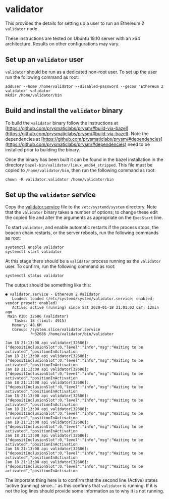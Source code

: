 # validator

This provides the details for setting up a user to run an Ethereum 2 `validator` node.

These instructions are tested on Ubuntu 19.10 server with an x64 architecture.  Results on other configurations may vary.

## Set up an `validator` user

`validator` should be run as a dedicated non-root user.  To set up the user run the following command as root:

```
adduser --home /home/validator --disabled-password --gecos 'Ethereum 2 validator' validator
mkdir /home/validator/bin
```

## Build and install the `validator` binary

To build the `validator` binary follow the instructions at [https://github.com/prysmaticlabs/prysm/#build-via-bazel](https://github.com/prysmaticlabs/prysm/#build-via-bazel).  Note the dependencies at [https://github.com/prysmaticlabs/prysm/#dependencies](https://github.com/prysmaticlabs/prysm/#dependencies) need to be installed prior to building the binary.

Once the binary has been built it can be found in the bazel installation in the directory `bazel-bin/validator/linux_amd64_stripped`.  This file must be copied to `/home/validator/bin`, then run the following command as root:

```
chown -R validator:validator /home/validator/bin
```

## Set up the `validator` service

Copy the [validator.service](validator.service) file to the `/etc/systemd/system` directory.  Note that the `validator` binary takes a number of options; to change these edit the copied file and alter the arguments as appropriate on the `ExecStart` line.

To start `validator`, and enable automatic restarts if the process stops, the beacon chain restarts, or the server reboots, run the following commands as root:

```
systemctl enable validator
systemctl start validator
```

At this stage there should be a `validator` process running as the `validator` user.  To confirm, run the following command as root:

```
systemctl status validator
```

The output should be something like this:

```
● validator.service - Ethereum 2 Validator
   Loaded: loaded (/etc/systemd/system/validator.service; enabled; vendor preset: enabled)
   Active: active (running) since Sat 2020-01-18 21:01:03 CET; 12min ago
 Main PID: 32686 (validator)
    Tasks: 18 (limit: 4915)
   Memory: 48.6M
   CGroup: /system.slice/validator.service
           └─32686 /home/validator/bin/validator

Jan 18 21:13:08 api validator[32686]: {"depositInclusionSlot":0,"level":"info","msg":"Waiting to be activated","positionInActivation
Jan 18 21:13:08 api validator[32686]: {"depositInclusionSlot":0,"level":"info","msg":"Waiting to be activated","positionInActivation
Jan 18 21:13:08 api validator[32686]: {"depositInclusionSlot":0,"level":"info","msg":"Waiting to be activated","positionInActivation
Jan 18 21:13:08 api validator[32686]: {"depositInclusionSlot":0,"level":"info","msg":"Waiting to be activated","positionInActivation
Jan 18 21:13:08 api validator[32686]: {"depositInclusionSlot":0,"level":"info","msg":"Waiting to be activated","positionInActivation
Jan 18 21:13:08 api validator[32686]: {"depositInclusionSlot":0,"level":"info","msg":"Waiting to be activated","positionInActivation
Jan 18 21:13:08 api validator[32686]: {"depositInclusionSlot":0,"level":"info","msg":"Waiting to be activated","positionInActivation
Jan 18 21:13:08 api validator[32686]: {"depositInclusionSlot":0,"level":"info","msg":"Waiting to be activated","positionInActivation
Jan 18 21:13:08 api validator[32686]: {"depositInclusionSlot":0,"level":"info","msg":"Waiting to be activated","positionInActivation
Jan 18 21:13:08 api validator[32686]: {"depositInclusionSlot":0,"level":"info","msg":"Waiting to be activated","positionInActivation
```

The important thing here is to confirm that the second line (Active) states 'active (running) since...' as this confirms that `validator` is running.  If it is not the log lines should provide some information as to why it is not running.
